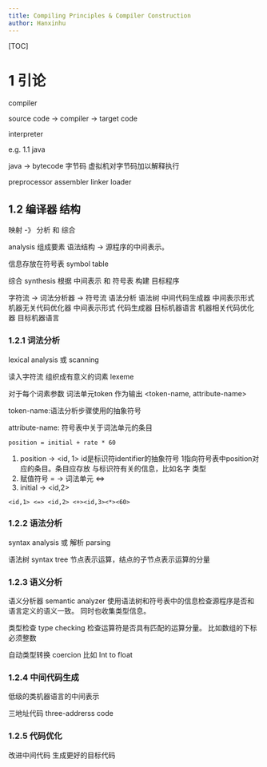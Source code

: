 ```yaml
---
title: Compiling Principles & Compiler Construction
author: Hanxinhu
---
```


[TOC]

# 1 引论

compiler

source code -> compiler -> target code



interpreter



e.g. 1.1 java 

java -> bytecode 字节码 虚拟机对字节码加以解释执行



preprocessor assembler linker loader

## 1.2 编译器 结构

映射 -》 分析 和 综合

analysis 组成要素 语法结构  ->  源程序的中间表示。

信息存放在符号表 symbol table

综合 synthesis 根据 中间表示 和 符号表 构建 目标程序



字符流 -> 词法分析器 -> 符号流 语法分析 语法树 中间代码生成器 中间表示形式 机器无关代码优化器 中间表示形式 代码生成器 目标机器语言 机器相关代码优化器 目标机器语言

### 1.2.1 词法分析

lexical analysis 或 scanning

读入字符流 组织成有意义的词素 lexeme 

对于每个词素参数 词法单元token 作为输出 <token-name, attribute-name>

token-name:语法分析步骤使用的抽象符号

attribute-name: 符号表中关于词法单元的条目

`position = initial + rate * 60`

1. position -> <id, 1> id是标识符identifier的抽象符号 1指向符号表中position对应的条目。条目应存放 与标识符有关的信息，比如名字 类型
2.  赋值符号 = -> 词法单元 <=>
3. initial -> <id,2>

`<id,1> <=> <id,2> <+><id,3><*><60>`

### 1.2.2 语法分析

syntax analysis 或 解析 parsing

语法树 syntax tree 节点表示运算，结点的子节点表示运算的分量

### 1.2.3 语义分析

语义分析器 semantic analyzer 使用语法树和符号表中的信息检查源程序是否和语言定义的语义一致。 同时也收集类型信息。

类型检查 type checking 检查运算符是否具有匹配的运算分量。 比如数组的下标必须整数

自动类型转换 coercion 比如 Int to float

### 1.2.4 中间代码生成

低级的类机器语言的中间表示

三地址代码 three-addrerss code

### 1.2.5 代码优化

改进中间代码 生成更好的目标代码

